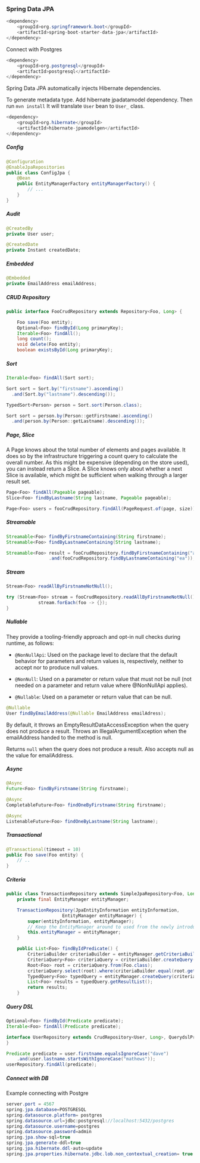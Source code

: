 ### Spring Data JPA
```java
<dependency>
    <groupId>org.springframework.boot</groupId>
    <artifactId>spring-boot-starter-data-jpa</artifactId>
</dependency>
```
Connect with Postgres
```java
<dependency>
    <groupId>org.postgresql</groupId>
    <artifactId>postgresql</artifactId>
</dependency>
```
Spring Data JPA automatically injects Hibernate dependencies.

To generate metadata type. Add hibernate jpadatamodel dependency. Then run ```mvn install```
It will translate ```User``` bean to ```User_``` class.
```java
<dependency>
    <groupId>org.hibernate</groupId>
    <artifactId>hibernate-jpamodelgen</artifactId>
</dependency>
```
##### Config
```java
@Configuration
@EnableJpaRepositories
public class ConfigJpa {
    @Bean
    public EntityManagerFactory entityManagerFactory() {
        // ...
    }
}
```
##### Audit
```java
@CreatedBy
private User user;

@CreatedDate
private Instant createdDate;
```
##### Embedded
```java
@Embedded
private EmailAddress emailAddress;
```
##### CRUD Repository
```java
public interface FooCrudRepository extends Repository<Foo, Long> {

    Foo save(Foo entity);
    Optional<Foo> findById(Long primaryKey);
    Iterable<Foo> findAll();
    long count();
    void delete(Foo entity);
    boolean existsById(Long primaryKey);
```
##### Sort
```java
Iterable<Foo> findAll(Sort sort);
```
```java
Sort sort = Sort.by("firstname").ascending()
  .and(Sort.by("lastname").descending());
```
```java
TypedSort<Person> person = Sort.sort(Person.class);

Sort sort = person.by(Person::getFirstname).ascending()
  .and(person.by(Person::getLastname).descending());
```
##### Page, Slice
A Page knows about the total number of elements and pages available. It does so by the infrastructure triggering a count query to calculate the overall number. As this might be expensive (depending on the store used), you can instead return a Slice. A Slice knows only about whether a next Slice is available, which might be sufficient when walking through a larger result set.
```java
Page<Foo> findAll(Pageable pageable);
Slice<Foo> findByLastname(String lastname, Pageable pageable);
```
```java
Page<Foo> users = fooCrudRepository.findAll(PageRequest.of(page, size));
```
##### Streamable
```java
Streamable<Foo> findByFirstnameContaining(String firstname);
Streamable<Foo> findByLastnameContaining(String lastname);
```
```java
Streamable<Foo> result = fooCrudRepository.findByFirstnameContaining("av")
                .and(fooCrudRepository.findByLastnameContaining("ea"));
```
##### Stream
```java
Stream<Foo> readAllByFirstnameNotNull();
```
```java
try (Stream<Foo> stream = fooCrudRepository.readAllByFirstnameNotNull()) {
            stream.forEach(foo -> {});
}
```
##### Nullable
They provide a tooling-friendly approach and opt-in null checks during runtime, as follows:
- ```@NonNullApi```: Used on the package level to declare that the default behavior for parameters and return values is, respectively, neither to accept nor to produce null values.

- ```@NonNull```: Used on a parameter or return value that must not be null (not needed on a parameter and return value where @NonNullApi applies).

- ```@Nullable```: Used on a parameter or return value that can be null.

```java
@Nullable
User findByEmailAddress(@Nullable EmailAddress emailAdress); 
```
By default, it throws an EmptyResultDataAccessException when the query does not produce a result.
Throws an IllegalArgumentException when the emailAddress handed to the method is null.

Returns ```null``` when the query does not produce a result.
Also accepts null as the value for emailAddress.
##### Async
```java
@Async
Future<Foo> findByFirstname(String firstname);

@Async
CompletableFuture<Foo> findOneByFirstname(String firstname);

@Async
ListenableFuture<Foo> findOneByLastname(String lastname);
```
##### Transactional
```java
@Transactional(timeout = 10)
public Foo save(Foo entity) {
    // ..    
}
```
##### Criteria
```java
public class TransactionRepository extends SimpleJpaRepository<Foo, Long> {
    private final EntityManager entityManager;

    TransactionRepository(JpaEntityInformation entityInformation,
                     EntityManager entityManager) {
        super(entityInformation, entityManager);
        // Keep the EntityManager around to used from the newly introduced methods.
        this.entityManager = entityManager;
    }

    public List<Foo> findByIdPredicate() {
        CriteriaBuilder criteriaBuilder = entityManager.getCriteriaBuilder();
        CriteriaQuery<Foo> criteriaQuery = criteriaBuilder.createQuery(Foo.class);
        Root<Foo> root = criteriaQuery.from(Foo.class);
        criteriaQuery.select(root).where(criteriaBuilder.equal(root.get(Foo_.id), 2015));
        TypedQuery<Foo> typedQuery = entityManager.createQuery(criteriaQuery);
        List<Foo> results = typedQuery.getResultList();
        return results;
    }
```
##### Query DSL
```java
Optional<Foo> findById(Predicate predicate);
Iterable<Foo> findAll(Predicate predicate);
```
```java
interface UserRepository extends CrudRepository<User, Long>, QuerydslPredicateExecutor<User> {
}
```
```java
Predicate predicate = user.firstname.equalsIgnoreCase("dave")
	.and(user.lastname.startsWithIgnoreCase("mathews"));
userRepository.findAll(predicate);
```
##### Connect with DB
Example connecting with Postgre
```java
server.port = 4567
spring.jpa.database=POSTGRESQL
spring.datasource.platform= postgres
spring.datasource.url=jdbc:postgresql://localhost:5432/postgres
spring.datasource.username=postgres
spring.datasource.password=admin
spring.jpa.show-sql=true
spring.jpa.generate-ddl=true
spring.jpa.hibernate.ddl-auto=update
spring.jpa.properties.hibernate.jdbc.lob.non_contextual_creation= true
```